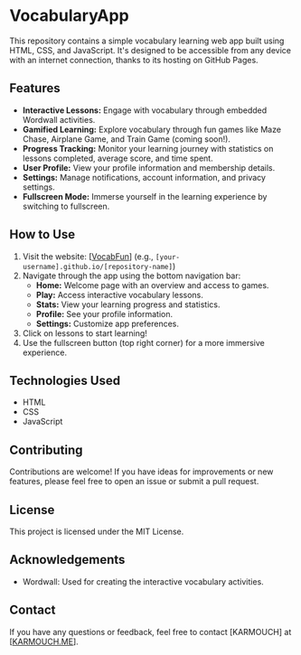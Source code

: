 # VocabularyApp

This repository contains a simple vocabulary learning web app built using HTML, CSS, and JavaScript. It's designed to be accessible from any device with an internet connection, thanks to its hosting on GitHub Pages.

## Features

- **Interactive Lessons:** Engage with vocabulary through embedded Wordwall activities.
- **Gamified Learning:** Explore vocabulary through fun games like Maze Chase, Airplane Game, and Train Game (coming soon!).
- **Progress Tracking:** Monitor your learning journey with statistics on lessons completed, average score, and time spent.
- **User Profile:** View your profile information and membership details.
- **Settings:** Manage notifications, account information, and privacy settings.
- **Fullscreen Mode:** Immerse yourself in the learning experience by switching to fullscreen.

## How to Use

1. Visit the website: [[VocabFun](https://l3zaf.github.io/VocabFun1)] (e.g., `[your-username].github.io/[repository-name]`)
2. Navigate through the app using the bottom navigation bar:
   - **Home:** Welcome page with an overview and access to games.
   - **Play:** Access interactive vocabulary lessons.
   - **Stats:** View your learning progress and statistics.
   - **Profile:** See your profile information.
   - **Settings:** Customize app preferences.
3. Click on lessons to start learning!
4. Use the fullscreen button (top right corner) for a more immersive experience.

## Technologies Used

- HTML
- CSS
- JavaScript

## Contributing

Contributions are welcome! If you have ideas for improvements or new features, please feel free to open an issue or submit a pull request.

## License

This project is licensed under the MIT License.

## Acknowledgements

- Wordwall: Used for creating the interactive vocabulary activities.

## Contact

If you have any questions or feedback, feel free to contact [KARMOUCH] at [[KARMOUCH.ME](https://www.karmouch.me/contact)]. 
